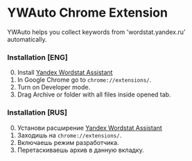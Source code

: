 # YWAuto Chrome Extension

YWAuto helps you collect keywords from 'wordstat.yandex.ru' automatically.

### Installation [ENG]

0) Install [Yandex Wordstat Assistant](https://chrome.google.com/webstore/detail/yandex-wordstat-assistant/nbihjogngdgindfodcjbelhgjdpmkolc)
1) In Google Chrome go to `chrome://extensions/`.
2) Turn on Developer mode.
3) Drag Archive or folder with all files inside opened tab.

### Installation [RUS]

0) Установи расширение [Yandex Wordstat Assistant](https://chrome.google.com/webstore/detail/yandex-wordstat-assistant/nbihjogngdgindfodcjbelhgjdpmkolc)
1) Заходишь на `chrome://extensions/`.
2) Включаешь режим разработчика.
3) Перетаскиваешь архив в данную вкладку.